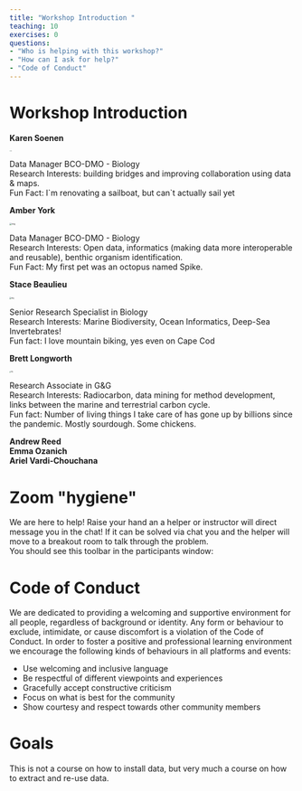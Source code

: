 ```yaml
---
title: "Workshop Introduction "
teaching: 10
exercises: 0
questions:
- "Who is helping with this workshop?"
- "How can I ask for help?"
- "Code of Conduct"
---
```

# Workshop Introduction

**Karen Soenen**  

<img src="https://lh6.googleusercontent.com/D0h-hpEIBdNTqonlQZtCJGKKOMru1EuDGe2xSCPZuYmiBzub1gOVGZmYESejYX5INAFNnkrzKwFbMXi9tGrbtJgrDhw8YST9g5LhZxEKpHTlYtMynj2t0Nf1V8OfEWpwMGEyFORU_kk=s0" alt="img" style="zoom:10%;" />

Data Manager BCO-DMO - Biology  
Research Interests: building bridges and improving collaboration using data & maps.  
Fun Fact: I\`m renovating a sailboat, but can`t actually sail yet  



**Amber York**  

<img src="https://lh6.googleusercontent.com/cxmaPk0BQKNKzvSV010qZ-8IWqbX1VLIbLAFDAC3buNdnaAWciPDu31FhSdedNu1PFIL8cdMTzM2YYOLmeUqvQLhSvt9CPF9DInfdyaDX5OYufPwzgwvXP1D-fCmHxuj-2bBA3H8Xek=s0" alt="img" style="zoom:25%;" />

Data Manager  BCO-DMO - Biology  
Research Interests: Open data, informatics (making data more interoperable and reusable), benthic organism identification.  
Fun Fact: My first pet was an octopus named Spike.  



**Stace Beaulieu**  

<img src="https://lh3.googleusercontent.com/--T-yEclL07Ks8icCcTzhiiYRqn8Ugnlwt277C7pOG9Wr0eq99H4UAQFhyTeTmQbZNehNudL7Y_dQ5f1eGnUPhVDQHpEvY_2cZF2RvLp-a95yrBc6EpUDtbMAC4Jh9SJ32YV9xNzMpE=s0" alt="img" style="zoom:20%;" />

Senior Research Specialist in Biology  
Research Interests: Marine Biodiversity, Ocean Informatics, Deep-Sea Invertebrates!  
Fun fact: I love mountain biking, yes even on Cape Cod  



**Brett Longworth**  

<img src="https://lh6.googleusercontent.com/YIWcbA1U8IPMk3dx8D4R5HHxrbZMQSuOQGf16SH-6BJ6aTjcgi56MoHo66cl5se1bbnM26F910O-Ta7SHCh4x7M9JGSqyA12WOGABj02Q4bA7vmcO_R8v9dKneJmKIyslHqoLby1WmQ=s0" alt="img" style="zoom:15%;" />

Research Associate in G&G  
Research Interests: Radiocarbon, data mining for method development, links between the marine and terrestrial carbon cycle.  
Fun fact: Number of living things I take care of has gone up by billions since the pandemic. Mostly sourdough. Some chickens.  

**Andrew Reed**  
**Emma Ozanich**   
**Ariel Vardi-Chouchana**  



# Zoom "hygiene"  
We are here to help! Raise your hand an a helper or instructor will direct message you in the chat! If it can be solved via chat you and the helper will move to a breakout room to talk through the problem.  
You should see this toolbar in the participants window:  

# Code of Conduct  
We are dedicated to providing a welcoming and supportive environment for all people, regardless of background or identity. Any form or behaviour to exclude, intimidate, or cause discomfort is a violation of the Code of Conduct. In order to foster a positive and professional learning environment we encourage the following kinds of behaviours in all platforms and events:
* Use welcoming and inclusive language
* Be respectful of different viewpoints and experiences
* Gracefully accept constructive criticism
* Focus on what is best for the community
* Show courtesy and respect towards other community members

# Goals

This is not a course on how to install data, but very much a course on how to extract and re-use data.
